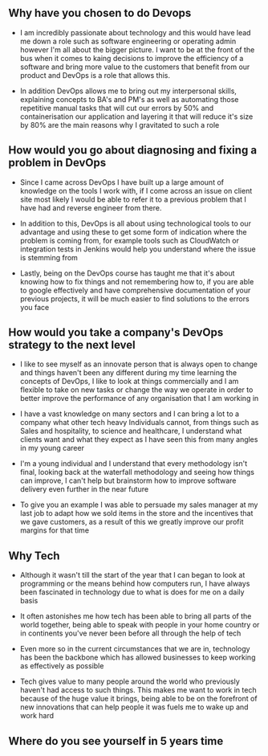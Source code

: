 

## Why have you chosen to do Devops

- I am incredibly passionate about technology and this would have lead me down a role such as software engineering or operating admin
however I'm all about the bigger picture. I want to be at the front of the bus when it comes to kaing decisions to improve the efficiency of a software and bring
more value to the customers that benefit from our product and DevOps is a role that allows this.

- In addition DevOps allows me to bring out my interpersonal skills, explaining concepts to BA's and PM's as well as automating those repetitive manual tasks that will cut our errors
by 50% and containerisation our application and layering it that will reduce it's size by 80% are the main reasons why I gravitated to such a role

## How would you go about diagnosing and fixing a problem in DevOps

- Since I came across DevOps I have built up a large amount of knowledge on the tools I work with, if I come across an issue
on client site most likely I would be able to refer it to a previous problem that I have had and reverse engineer from there.

- In addition to this, DevOps is all about using technological tools to our advantage and using these to get some form of indication where the problem is coming
from, for example tools such as CloudWatch or integration tests in Jenkins would help you understand where the issue is stemming from

- Lastly, being on the DevOps course has taught me that it's about knowing how to fix things and not remembering how to, if you are able to google effectively and have comprehensive
documentation of your previous projects, it will be much easier to find solutions to the errors you face

## How would you take a company's DevOps strategy to the next level

- I like to see myself as an innovate person that is always open to change and things haven't been any different during my time learning the concepts of DevOps,
I like to look at things commercially and I am flexible to take on new tasks or change the way we operate in order to better improve the performance of any organisation that I am working in

- I have a vast knowledge on many sectors and I can bring a lot to a company what other tech heavy Individuals cannot, from things such as Sales and hospitality, to science and healthcare, I understand what clients want and what they expect as I have seen this from many angles in my young career

- I'm a young individual and I understand that every methodology isn't final, looking back at the waterfall methodology and seeing how things can improve, I can't help but brainstorm how to improve software delivery even further in the near future

- To give you an example I was able to persuade my sales manager at my last job to adapt how we sold items in the store and the incentives that we gave customers, as a result of this we greatly improve our profit margins for that time

## Why Tech

- Although it wasn't till the start of the year that I can began to look at programming or the means behind how computers run, I have always been fascinated in technology due to what is does for me on a daily basis

- It often astonishes me how tech has been able to bring all parts of the world together, being able to speak with people in your home country or in continents you've never been before all through the help of tech

- Even more so in the current circumstances that we are in, technology has been the backbone which has allowed businesses to keep working as effectively as possible

- Tech gives value to many people around the world who previously haven't had access to such things. This makes me want to work in tech because of the huge value it brings, being able to be on the forefront of new innovations that can help people it was fuels me to wake up and work hard

## Where do you see yourself in 5 years time

##
